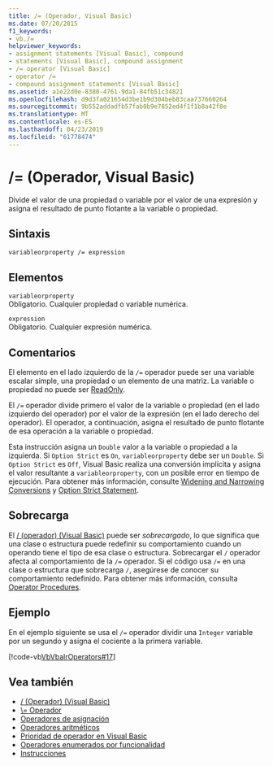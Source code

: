 ```yaml
---
title: /= (Operador, Visual Basic)
ms.date: 07/20/2015
f1_keywords:
- vb./=
helpviewer_keywords:
- assignment statements [Visual Basic], compound
- statements [Visual Basic], compound assignment
- /= operator [Visual Basic]
- operator /=
- compound assignment statements [Visual Basic]
ms.assetid: a1e22d0e-8380-4761-9da1-84fb51c34821
ms.openlocfilehash: d9d3fa021654d3be1b9d304beb83caa737660264
ms.sourcegitcommit: 9b552addadfb57fab0b9e7852ed4f1f1b8a42f8e
ms.translationtype: MT
ms.contentlocale: es-ES
ms.lasthandoff: 04/23/2019
ms.locfileid: "61778474"
---
```

# <a name="-operator-visual-basic"></a>/= (Operador, Visual Basic)
Divide el valor de una propiedad o variable por el valor de una expresión y asigna el resultado de punto flotante a la variable o propiedad.  
  
## <a name="syntax"></a>Sintaxis  
  
```  
variableorproperty /= expression  
```  
  
## <a name="parts"></a>Elementos  
 `variableorproperty`  
 Obligatorio. Cualquier propiedad o variable numérica.  
  
 `expression`  
 Obligatorio. Cualquier expresión numérica.  
  
## <a name="remarks"></a>Comentarios  
 El elemento en el lado izquierdo de la `/=` operador puede ser una variable escalar simple, una propiedad o un elemento de una matriz. La variable o propiedad no puede ser [ReadOnly](../../../visual-basic/language-reference/modifiers/readonly.md).  
  
 El `/=` operador divide primero el valor de la variable o propiedad (en el lado izquierdo del operador) por el valor de la expresión (en el lado derecho del operador). El operador, a continuación, asigna el resultado de punto flotante de esa operación a la variable o propiedad.  
  
 Esta instrucción asigna un `Double` valor a la variable o propiedad a la izquierda. Si `Option Strict` es `On`, `variableorproperty` debe ser un `Double`. Si `Option Strict` es `Off`, Visual Basic realiza una conversión implícita y asigna el valor resultante a `variableorproperty`, con un posible error en tiempo de ejecución. Para obtener más información, consulte [Widening and Narrowing Conversions](../../../visual-basic/programming-guide/language-features/data-types/widening-and-narrowing-conversions.md) y [Option Strict Statement](../../../visual-basic/language-reference/statements/option-strict-statement.md).  
  
## <a name="overloading"></a>Sobrecarga  
 El [/ (operador) (Visual Basic)](../../../visual-basic/language-reference/operators/floating-point-division-operator.md) puede ser *sobrecargado*, lo que significa que una clase o estructura puede redefinir su comportamiento cuando un operando tiene el tipo de esa clase o estructura. Sobrecargar el `/` operador afecta al comportamiento de la `/=` operador. Si el código usa `/=` en una clase o estructura que sobrecarga `/`, asegúrese de conocer su comportamiento redefinido. Para obtener más información, consulta [Operator Procedures](../../../visual-basic/programming-guide/language-features/procedures/operator-procedures.md).  
  
## <a name="example"></a>Ejemplo  
 En el ejemplo siguiente se usa el `/=` operador dividir una `Integer` variable por un segundo y asigna el cociente a la primera variable.  
  
 [!code-vb[VbVbalrOperators#17](~/samples/snippets/visualbasic/VS_Snippets_VBCSharp/VbVbalrOperators/VB/Class1.vb#17)]  
  
## <a name="see-also"></a>Vea también

- [/ (Operador) (Visual Basic)](../../../visual-basic/language-reference/operators/floating-point-division-operator.md)
- [\\= Operador](../../../visual-basic/language-reference/operators/integer-division-assignment-operator.md)
- [Operadores de asignación](../../../visual-basic/language-reference/operators/assignment-operators.md)
- [Operadores aritméticos](../../../visual-basic/language-reference/operators/arithmetic-operators.md)
- [Prioridad de operador en Visual Basic](../../../visual-basic/language-reference/operators/operator-precedence.md)
- [Operadores enumerados por funcionalidad](../../../visual-basic/language-reference/operators/operators-listed-by-functionality.md)
- [Instrucciones](../../../visual-basic/programming-guide/language-features/statements.md)
